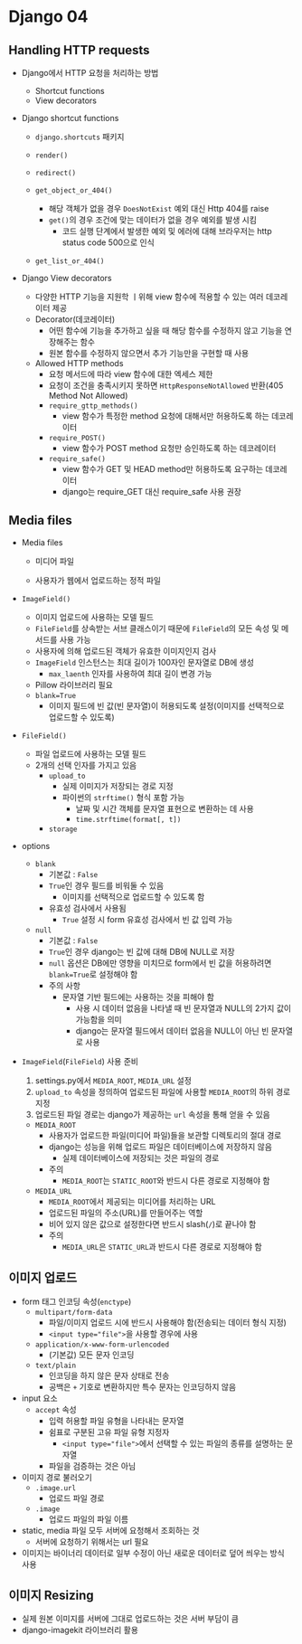 # Django 04

## Handling HTTP requests

- Django에서 HTTP 요청을 처리하는 방법
  - Shortcut functions
  - View decorators

- Django shortcut functions
  - `django.shortcuts` 패키지
  - `render()`
  - `redirect()`
  - `get_object_or_404()`
    - 해당 객체가 없을 경우 `DoesNotExist` 예외 대신 Http 404를 raise
    - `get()`의 경우 조건에 맞는 데이터가 없을 경우 예외를 발생 시킴
      - 코드 실행 단계에서 발생한 예외 및 에러에 대해 브라우저는 http status code 500으로 인식

  - `get_list_or_404()`
- Django View decorators
  - 다양한 HTTP 기능을 지원학 ㅣ위해 view 함수에 적용할 수 있는 여러 데코레이터 제공
  - Decorator(데코레이터)
    - 어떤 함수에 기능을 추가하고 싶을 때 해당 함수를 수정하지 않고 기능을 연장해주는 함수
    - 원본 함수를 수정하지 않으면서 추가 기능만을 구현할 때 사용
  - Allowed HTTP methods
    - 요청 메서드에 따라 view 함수에 대한 엑세스 제한
    - 요청이 조건을 충족시키지 못하면 `HttpResponseNotAllowed` 반환(405 Method Not Allowed)
    - `require_gttp_methods()`
      - view 함수가 특정한 method 요청에 대해서만 허용하도록 하는 데코레이터
    - `require_POST()`
      - view 함수가 POST method 요청만 승인하도록 하는 데코레이터
    - `require_safe()`
      - view 함수가 GET 및 HEAD method만 허용하도록 요구하는 데코레이터
      - django는 require_GET 대신 require_safe 사용 권장



## Media files

- Media files

  - 미디어 파일

  - 사용자가 웹에서 업로드하는 정적 파일

- `ImageField()`
  - 이미지 업로드에 사용하는 모델 필드
  - `FileField`를 상속받는 서브 클래스이기 때문에 `FileField`의 모든 속성 및 메서드를 사용 가능
  - 사용자에 의해 업로드된 객체가 유효한 이미지인지 검사
  - `ImageField` 인스턴스는 최대 길이가 100자인 문자열로 DB에 생성
    - `max_laenth` 인자를 사용하여 최대 길이 변경 가능
  - Pillow 라이브러리 필요
  - `blank=True`
    - 이미지 필드에 빈 값(빈 문자열)이 허용되도록 설정(이미지를 선택적으로 업로드할 수 있도록)
- `FileField()`
  - 파일 업로드에 사용하는 모델 필드
  - 2개의 선택 인자를 가지고 있음
    - `upload_to`
      - 실제 이미지가 저장되는 경로 지정
      - 파이썬의 `strftime()` 형식 포함 가능
        - 날짜 및 시간 객체를 문자열 표현으로 변환하는 데 사용
        - `time.strftime(format[, t])`
    - `storage`
- options
  - `blank`
    - 기본값 : `False`
    - `True`인 경우 필드를 비워둘 수 있음
      - 이미지를 선택적으로 업로드할 수 있도록 함
    - 유효성 검사에서 사용됨
      - `True` 설정 시 form 유효성 검사에서 빈 값 입력 가능
  - `null`
    - 기본값 : `False`
    - `True`인 경우 django는 빈 값에 대해 DB에 NULL로 저장
    - `null` 옵션은 DB에만 영향을 미치므로 form에서 빈 값을 허용하려면 ` blank=True`로 설정해야 함
    - 주의 사항
      - 문자열 기반 필드에는 사용하는 것을 피해야 함
        - 사용 시 데이터 없음을 나타낼 때 빈 문자열과 NULL의 2가지 값이 가능함을 의미
        - django는 문자열 필드에서 데이터 없음을 NULL이 아닌 빈 문자열로 사용

- `ImageField`(`FileField`) 사용 준비

  1. settings.py에서 `MEDIA_ROOT`, `MEDIA_URL` 설정
  2. `upload_to` 속성을 정의하여 업로드된 파일에 사용할 `MEDIA_ROOT`의 하위 경로 지정
  3. 업로드된 파일 경로는 django가 제공하는 `url` 속성을 통해 얻을 수 있음

  - `MEDIA_ROOT`
    - 사용자가 업로드한 파일(미디어 파일)들을 보관할 디렉토리의 절대 경로
    - django는 성능을 위해 업로드 파일은 데이터베이스에 저장하지 않음
      - 실제 데이터베이스에 저장되는 것은 파일의 경로
    - 주의
      - `MEDIA_ROOT`는 `STATIC_ROOT`와 반드시 다른 경로로 지정해야 함
  - `MEDIA_URL`
    - `MEDIA_ROOT`에서 제공되는 미디어를 처리하는 URL
    - 업로드된 파일의 주소(URL)를 만들어주는 역할
    - 비어 있지 않은 값으로 설정한다면 반드시 slash(`/`)로 끝나야 함
    - 주의
      - `MEDIA_URL`은 `STATIC_URL`과 반드시 다른 경로로 지정해야 함



## 이미지 업로드

- form 태그 인코딩 속성(`enctype`)
  - `multipart/form-data`
    - 파일/이미지 업로드 시에 반드시 사용해야 함(전송되는 데이터 형식 지정)
    - `<input type="file">`을 사용할 경우에 사용
  - `application/x-www-form-urlencoded`
    - (기본값) 모든 문자 인코딩
  - `text/plain`
    - 인코딩을 하지 않은 문자 상태로 전송
    - 공백은 `+` 기호로 변환하지만 특수 문자는 인코딩하지 않음
- input 요소
  - `accept` 속성
    - 입력 허용할 파일 유형을 나타내는 문자열
    - 쉼표로 구분된 고유 파일 유형 지정자
      - `<input type="file">`에서 선택할 수 있는 파일의 종류를 설명하는 문자열
    - 파일을 검증하는 것은 아님
- 이미지 경로 불러오기
  - `.image.url`
    - 업로드 파일 경로
  - `.image`
    - 업로드 파일의 파일 이름
- static, media 파일 모두 서버에 요청해서 조회하는 것
  - 서버에 요청하기 위해서는 url 필요
- 이미지는 바이너리 데이터로 일부 수정이 아닌 새로운 데이터로 덮어 씌우는 방식 사용



## 이미지 Resizing

- 실제 원본 이미지를 서버에 그대로 업로드하는 것은 서버 부담이 큼
- django-imagekit 라이브러리 활용
